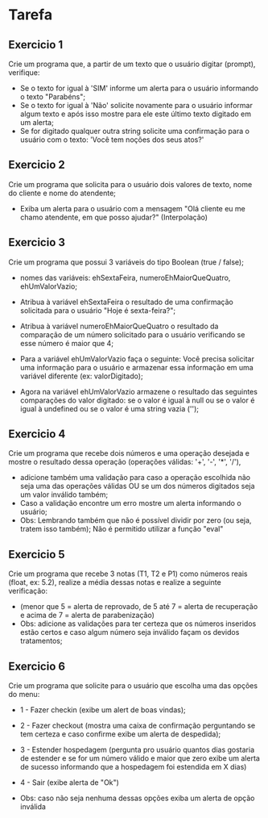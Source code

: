 # Tarefa

## Exercicio 1

Crie um programa que, a partir de um texto que o usuário digitar (prompt), verifique:
   - Se o texto for igual à 'SIM' informe um alerta para o usuário informando o texto "Parabéns";
   - Se o texto for igual à 'Não' solicite novamente para o usuário informar algum texto e após isso mostre para ele este último texto digitado em um alerta;
   - Se for digitado qualquer outra string solicite uma confirmação para o usuário com o texto: 'Você tem noções dos seus atos?'


## Exercicio 2

Crie um programa que solicita para o usuário dois valores de texto, nome do cliente e nome do atendente;
   - Exiba um alerta para o usuário com a mensagem "Olá cliente eu me chamo atendente, em que posso ajudar?" (Interpolação)

## Exercicio 3 

Crie um programa que possui 3 variáveis do tipo Boolean (true / false);
   - nomes das variáveis: ehSextaFeira, numeroEhMaiorQueQuatro, ehUmValorVazio;
   
   - Atribua à variável ehSextaFeira o resultado de uma confirmação solicitada para o usuário "Hoje é sexta-feira?";
   - Atribua à variável numeroEhMaiorQueQuatro o resultado da comparação de um número solicitado para o usuário verificando se esse número é maior que 4;
   
   - Para a variável ehUmValorVazio faça o seguinte:
   Você precisa solicitar uma informação para o usuário e armazenar essa informação em uma variável diferente (ex: valorDigitado);
   
   - Agora na variável ehUmValorVazio armazene o resultado das seguintes comparações do valor digitado:
   se o valor é igual à null ou se o valor é igual à undefined ou se o valor é uma string vazia ('');


## Exercicio 4

Crie um programa que recebe dois números e uma operação desejada e mostre o resultado dessa operação (operações válidas: '+', '-', '*', '/'), 
- adicione também uma validação para caso a operação escolhida não seja uma das operações válidas OU se um dos números digitados seja um valor inválido também;
- Caso a validação encontre um erro mostre um alerta informando o usuário;
- Obs: Lembrando também que não é possível dividir por zero (ou seja, tratem isso também);
   	  Não é permitido utilizar a função "eval"


## Exercicio 5 

Crie um programa que recebe 3 notas (T1, T2 e P1) como números reais (float, ex: 5.2), realize a média dessas notas e realize a seguinte verificação:
- (menor que 5 = alerta de reprovado, de 5 até 7 = alerta de recuperação e acima de 7 = alerta de parabenização)
- Obs: adicione as validações para ter certeza que os números inseridos estão certos e caso algum número seja inválido façam os devidos tratamentos;


## Exercicio 6

Crie um programa que solicite para o usuário que escolha uma das opções do menu:
-  1 - Fazer checkin (exibe um alert de boas vindas);
-  2 - Fazer checkout (mostra uma caixa de confirmação perguntando se tem certeza e caso confirme exibe um alerta de despedida);
- 3 - Estender hospedagem (pergunta pro usuário quantos dias gostaria de estender e se for um número válido e maior que zero exibe um alerta de sucesso informando que a hospedagem foi estendida em X dias)
- 4 - Sair (exibe alerta de "Ok")
   
-  Obs: caso não seja nenhuma dessas opções exiba um alerta de opção inválida  